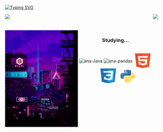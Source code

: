 <a href="https://git.io/typing-svg"><img src="https://readme-typing-svg.demolab.com?font=Fira+Code&pause=1000&color=FF1493&width=435&lines=bem-vindxs+ao+meu+perfil!+<3" alt="Typing SVG" /></a>
<div>
  
  <img  height="180em" src="https://github-readme-stats.vercel.app/api?username=anabarrsm&show_icons=true&theme=jolly&include_all_commits=true&count_private=true"/>
  <img align="right" height="140em" src="https://github-readme-stats.vercel.app/api/top-langs/?username=anabarrsm&layout=compact&langs_count=16&theme=jolly" /> 
</div>
<br>
<div  align="center"> 
  <div style="display: inline_block"><br>
    <img align="left" height="320" width="240" alt="city-lights" src="fzUl.gif">
  </div>

### Studying...
<div style="display: inline_block"><br>
  <img align="center" alt="ana-Java" height="70" width="60" src="https://cdn.icon-icons.com/icons2/2415/PNG/512/java_original_wordmark_logo_icon_146459.png">
  <img align="center" alt="ana-pandas" height="60" width="100" src="https://upload.wikimedia.org/wikipedia/commons/thumb/e/ed/Pandas_logo.svg/2560px-Pandas_logo.svg.png">
  <img align="center" alt="ana-HTML" height="50" width="60" src="https://raw.githubusercontent.com/devicons/devicon/master/icons/html5/html5-original.svg">
  <img align="center" alt="ana-CSS" height="50" width="60" src="https://raw.githubusercontent.com/devicons/devicon/master/icons/css3/css3-original.svg">
  <img align="center" alt="ana-Python" height="50" width="60" src="https://raw.githubusercontent.com/devicons/devicon/master/icons/python/python-original.svg">
</div>
